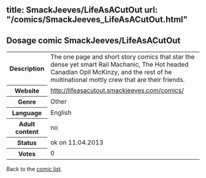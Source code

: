 title: SmackJeeves/LifeAsACutOut
url: "/comics/SmackJeeves_LifeAsACutOut.html"
---
Dosage comic SmackJeeves/LifeAsACutOut
-----------------------------------------

<table class="comicinfo">
<tr>
<th>Description</th><td>The one page and short story comics that star the dense yet smart Rail Machanic, The Hot headed Canadian Opil McKinzy, and the rest of he multinational mottly crew that are their friends.</td>
</tr>
<tr>
<th>Website</th><td><a href="http://lifeasacutout.smackjeeves.com/comics/">http://lifeasacutout.smackjeeves.com/comics/</a></td>
</tr>
<tr>
<th>Genre</th><td>Other</td>
</tr>
<tr>
<th>Language</th><td>English</td>
</tr>
<tr>
<th>Adult content</th><td>no</td>
</tr>
<tr>
<th>Status</th><td>ok on 11.04.2013</td>
</tr>
<tr>
<th>Votes</th><td>0</div></td>
</tr>
</table>

Back to the [comic list](../comic-index.html).
